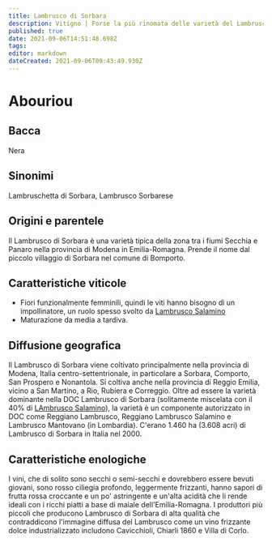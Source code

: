 ```yaml
---
title: Lambrusco di Sorbara
description: Vitigno | Forse la più rinomata delle varietà del Lambrusco, il rosso emiliano rinfrescante, leggermente spumoso e adatto al pasteggio
published: true
date: 2021-09-06T14:51:48.698Z
tags: 
editor: markdown
dateCreated: 2021-09-06T09:43:49.930Z
---
```


# Abouriou

## Bacca
Nera
## Sinonimi
Lambruschetta di Sorbara, Lambrusco Sorbarese

## Origini e parentele
Il Lambrusco di Sorbara è una varietà tipica della zona tra i fiumi Secchia e Panaro nella provincia di Modena in Emilia-Romagna. Prende il nome dal piccolo villaggio di Sorbara nel comune di Bomporto.

## Caratteristiche viticole
- Fiori funzionalmente femminili, quindi le viti hanno bisogno di un impollinatore, un ruolo spesso svolto da [Lambrusco Salamino](/vitigni/lambrusco-salamino)
- Maturazione da media a tardiva.


## Diffusione geografica
Il Lambrusco di Sorbara viene coltivato principalmente nella provincia di Modena, Italia centro-settentrionale, in particolare a Sorbara, Comporto, San Prospero e Nonantola. Si coltiva anche nella provincia di Reggio Emilia, vicino a San Martino, a Rio, Rubiera e Correggio. Oltre ad essere la varietà dominante nella DOC Lambrusco di Sorbara (solitamente miscelata con il 40% di [LAmbrusco Salamino](/vitigni/lambrusco-salamino)), la varietà è un componente autorizzato in DOC come Reggiano Lambrusco, Reggiano Lambrusco Salamino e Lambrusco Mantovano (in Lombardia). C'erano 1.460 ha (3.608 acri) di Lambrusco di Sorbara in Italia nel 2000.

## Caratteristiche enologiche
I vini, che di solito sono secchi o semi-secchi e dovrebbero essere bevuti giovani, sono rosso ciliegia profondo, leggermente frizzanti, hanno sapori di frutta rossa croccante e un po' astringente e un'alta acidità che li rende ideali con i ricchi piatti a base di maiale dell'Emilia-Romagna. I produttori più piccoli che producono Lambrusco di Sorbara di alta qualità che contraddicono l'immagine diffusa del Lambrusco come un vino frizzante dolce industrializzato includono Cavicchioli, Chiarli 1860 e Villa di Corlo.